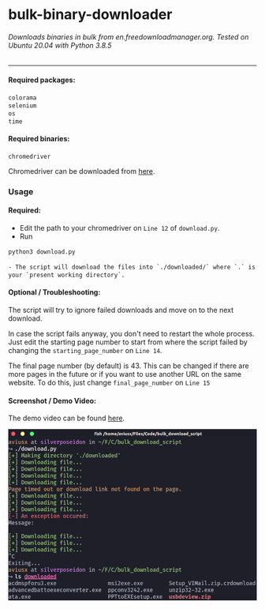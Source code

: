 # bulk-binary-downloader
###### Downloads binaries in bulk from en.freedownloadmanager.org. Tested on Ubuntu 20.04 with Python 3.8.5

---
#### Required packages:
```
colorama
selenium
os
time
```

#### Required binaries:
```
chromedriver
```
Chromedriver can be downloaded from [here](https://chromedriver.chromium.org/downloads).

### Usage

#### Required:

- Edit the path to your chromedriver on `Line 12` of `download.py`.
- Run
```bash
python3 download.py
```
	- The script will download the files into `./downloaded/` where `.` is your `present working directory`.

#### Optional / Troubleshooting:

The script will try to ignore failed downloads and move on to the next download.

In case the script fails anyway, you don't need to restart the whole process. Just edit the starting page number to start from where the script failed by changing the `starting_page_number` on `Line 14`.

The final page number (by default) is 43. This can be changed if there are more pages in the future or if you want to use another URL on the same website. To do this, just change `final_page_number` on `Line 15`

#### Screenshot / Demo Video:

The demo video can be found [here](https://youtu.be/0SaMrtYrng0).

![Screenshot](./images/ss1.png)
